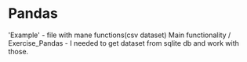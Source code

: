 # Pandas

'Example' - file  with mane functions(csv dataset) 
Main functionality / Exercise_Pandas -  I needed to get dataset from sqlite db and work with those.
